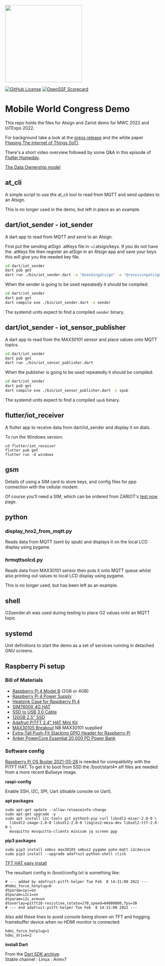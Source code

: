 <img width=250px src="https://atsign.dev/assets/img/atPlatform_logo_gray.svg?sanitize=true">

[![GitHub License](https://img.shields.io/badge/license-BSD3-blue.svg)](./LICENSE)
[![OpenSSF Scorecard](https://api.securityscorecards.dev/projects/github.com/atsign-foundation/mwc_demo/badge)](https://api.securityscorecards.dev/projects/github.com/atsign-foundation/mwc_demo)

# Mobile World Congress Demo

This repo holds the files for Atsign and Zariot demo for MWC 2022 and IoTExpo 2022.

For background take a look at the [press release](https://www.zariot.com/blog/zariot-kigen-and-the-company-stem-chaos-in-iot-through-true-e2e-encryption-and-sim-technology/)
and the white paper [Flipping The Internet of Things (IoT)](https://www.zariot.com/resources/flipping-the-internet-of-things/).

There's a short video overview followed by some Q&A in this episode of
[Flutter Humpday](https://www.youtube.com/watch?v=zh7sM3RuOZk&t=488s).

[The Data Ownership model](https://viewer.diagrams.net/?tags=%7B%7D&highlight=0000ff&edit=_blank&layers=1&nav=1#G1il8chiwEajA-xlA3A4yQ6hFFAtn3zEWD)

## at_cli

A simple script to use the at_cli tool to read from MQTT and send updates to
an Atsign.

This is no longer used in the demo, but left in place as an example.

## dart/iot_sender - iot_sender

A dart app to read from MQTT and send to an Atsign.

First put the sending atSign .atKeys file in ~/.atsign/keys. If you do not have the .atKeys file then register an atSign in an Atsign app and save your keys this will give you the needed key file.

```bash
cd dart/iot_sender
dart pub get
dart run ./bin/iot_sender.dart -a "@sendingatsign" -o "@receivingatsign"
```

When the sender is going to be used repeatedly it should be compiled:

```bash
cd dart/iot_sender
dart pub get
dart compile exe ./bin/iot_sender.dart -o sender
```

The systemd units expect to find a compiled `sender` binary.

## dart/iot_sender - iot_sensor_publisher

A dart app to read from the MAX30101 sensor and place values onto
MQTT topics.

```bash
cd dart/iot_sender
dart pub get
dart run ./bin/iot_sensor_publisher.dart
```

When the publisher is going to be used repeatedly it should be compiled:

```bash
cd dart/iot_sender
dart pub get
dart compile exe ./bin/iot_sensor_publisher.dart -o spub
```

The systemd units expect to find a compiled `spub` binary.

## flutter/iot_receiver

A flutter app to receive data from dart/iot_sender and display it on dials.

To run the Windows version:

```
cd flutter/iot_receiver
flutter pub get
flutter run -d windows
```

## gsm

Details of using a SIM card to store keys, and config files for ppp connection
with the cellular modem.

Of course you'll need a SIM, which can be ordered from ZARIOT's
[test now](https://www.zariot.com/test-now/) page.

## python

### display_hro2_from_mqtt.py

Reads data from MQTT (sent by spub) and displays it on the local LCD display
using pygame.

### hrmqttsolcd.py

Reads data from MAX30101 sensor then puts it onto MQTT queue whilst also
printing out values to local LCD display using pygame.

This is no longer used, but has been left as an example.

## shell

O2sender.sh was used during testing to place O2 values onto an MQTT topic.

## systemd

Unit definitions to start the demo as a set of services running in detached
GNU screens.

## Raspberry Pi setup

### Bill of Materials

* [Raspberry Pi 4 Model B](https://thepihut.com/products/raspberry-pi-4-model-b?variant=20064052740158) (2GB or 4GB)
* [Raspberry Pi 4 Power Supply](https://thepihut.com/products/raspberry-pi-psu-uk?variant=20064070303806)
* [Heatsink Case for Raspberry Pi 4](https://thepihut.com/products/aluminium-armour-heatsink-case-for-raspberry-pi-4?variant=31139034038334)
* [SIM7600X 4G HAT](https://thepihut.com/products/4g-hat-for-raspberry-pi-lte-cat-4-3g-2g-with-gnss-positioning?variant=39761668374723)
* [SSD to USB 3.0 Cable](https://thepihut.com/products/ssd-to-usb-3-0-cable-for-raspberry-pi?variant=38191015559363)
* [120GB 2.5" SSD](https://thepihut.com/products/wd-green-120gb-2-5-ssd?variant=37628144648387)
* [Adafruit PiTFT 2.4" HAT Mini Kit](https://thepihut.com/products/adafruit-pitft-2-4-hat-mini-kit-320x240-tft-touchscreen?variant=13930056004)
* [MAX30105 Breakout](https://thepihut.com/products/max30105-breakout-heart-rate-oximeter-smoke-sensor?variant=32180290355262) NB MAX30101 supplied
* [Extra-Tall Push-Fit Stacking GPIO Header for Raspberry Pi](https://thepihut.com/products/40-pin-extra-tall-header-push-fit-version-single-shroud)
* [Anker PowerCore Essential 20,000 PD Power Bank](https://smile.amazon.co.uk/gp/product/B08LG2X98F)

### Software config

[Raspberry Pi OS Buster 2021-05-28](https://downloads.raspberrypi.org/raspios_lite_armhf/images/raspios_lite_armhf-2021-05-28/)
is needed for compatibility with the PiTFT HAT. To get it to boot from SSD
the /boot/start4*.elf files are needed from a more recent Bullseye image.

**raspi-config**

Enable SSH, I2C, SPI, Uart (disable console on Uart).

**apt packages**

```
sudo apt-get update --allow-releaseinfo-change
sudo apt-get upgrade -y
sudo apt install i2c-tools git python3-pip curl libsdl2-mixer-2.0-0 \
  libsdl2-image-2.0-0 libsdl2-2.0-0 libgles2-mesa-dev libsdl2-ttf-2.0-0 \
  mosquitto mosquitto-clients minicom jq screen ppp
```

**pip3 packages**

```
sudo pip3 install smbus max30105 smbus2 pygame paho-mqtt i2cdevice
sudo pip3 install --upgrade adafruit-python-shell click
```

[TFT HAT easy install](https://learn.adafruit.com/adafruit-2-4-pitft-hat-with-resistive-touchscreen-mini-kit/easy-install)

The resultant config in /boot/config.txt is something like:

```
# --- added by adafruit-pitft-helper Tue Feb  8 14:31:08 2022 ---
#hdmi_force_hotplug=0
dtparam=spi=on
dtparam=i2c1=on
dtparam=i2c_arm=on
dtoverlay=pitft28-resistive,rotate=270,speed=64000000,fps=30
# --- end adafruit-pitft-helper Tue Feb  8 14:31:08 2022 ---
```

Also add these lines to avoid console being shown on TFT and hogging
framebuffer device when no HDMI monitor is connected:

```
hdmi_force_hotplug=1
hdmi_drive=2
```

**install Dart**

From the [Dart SDK archive](https://dart.dev/get-dart/archive):  
Stable channel : Linux : Armv7
